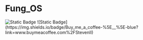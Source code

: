 # Fung_OS
<img alt="Static Badge" src="https://img.shields.io/badge/Buy_me_a_coffee-%5E__%5E-blue?link=https%3A%2F%2Fwww.buymeacoffee.com%2FStevenII">
![Static Badge](https://img.shields.io/badge/Buy_me_a_coffee-%5E__%5E-blue?link=www.buymeacoffee.com%2FStevenII)
